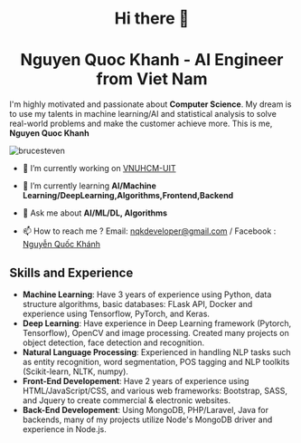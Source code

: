 <h1 align="center">Hi there 👋 </h1>
<h1 align="center">Nguyen Quoc Khanh - AI Engineer from Viet Nam </h1> 

I'm highly motivated and passionate about **Computer Science**. My dream is to use my talents in machine learning/AI and statistical analysis to solve real-world problems and make the customer achieve more. This is me, **Nguyen Quoc Khanh**

<p align="left"> <img src="https://komarev.com/ghpvc/?username=brucesteven&label=Profile%20views&color=0e75b6&style=flat" alt="brucesteven" /> </p>


- 🔭 I’m currently working on [VNUHCM-UIT](https://www.uit.edu.vn/)

- 🌱 I’m currently learning **AI/Machine Learning/DeepLearning,Algorithms,Frontend,Backend**

- 💬 Ask me about **AI/ML/DL, Algorithms**

- 📫 How to reach me ? Email: nqkdeveloper@gmail.com / Facebook : [Nguyễn Quốc Khánh](https://www.facebook.com/nqk.dev)


## Skills and Experience
* **Machine Learning**: Have 3 years of experience using Python, data structure algorithms, basic databases: FLask API, Docker and experience using Tensorflow, PyTorch, and Keras.
* **Deep Learning**: Have experience in Deep Learning framework (Pytorch, Tensorflow), OpenCV and image processing. Created many projects on object detection, face detection and recognition.
* **Natural Language Processing**: Experienced in handling NLP tasks such as entity recognition, word segmentation, POS tagging and NLP toolkits (Scikit-learn, NLTK, numpy).
* **Front-End Developement**: Have 2 years of experience using HTML/JavaScript/CSS, and various web frameworks: Bootstrap, SASS, and Jquery to create commercial & electronic websites.
* **Back-End Developement**: Using MongoDB, PHP/Laravel, Java for backends, many of my projects utilize Node's MongoDB driver and experience in Node.js.
